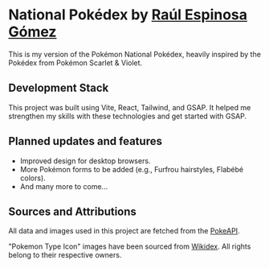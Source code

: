 # National Pokédex by [Raúl Espinosa Gómez](https://www.linkedin.com/in/raulespinosagomez/)

This is my version of the Pokémon National Pokédex, heavily inspired by the Pokédex from Pokémon Scarlet & Violet.

## Development Stack

This project was built using Vite, React, Tailwind, and GSAP. It helped me strengthen my skills with these technologies and get started with GSAP.

## Planned updates and features
- Improved design for desktop browsers.
- More Pokémon forms to be added (e.g., Furfrou hairstyles, Flabébé colors).
- And many more to come...

## Sources and Attributions

All data and images used in this project are fetched from the [PokeAPI](https://pokeapi.co/).

"Pokemon Type Icon" images have been sourced from [Wikidex](https://www.wikidex.net/wiki/Tipo). All rights belong to their respective owners.
